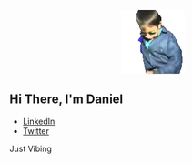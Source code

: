 <p align="center">
  <img src="https://github.com/danielgottt/danielgottt/blob/main/vibePls.gif?raw=true">
</p>

## Hi There, I'm Daniel

- [LinkedIn](https://www.linkedin.com/in/daniel-j-gott/)
- [Twitter](https://twitter.com/gott_cyber)

Just Vibing

